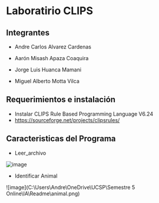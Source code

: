 # Laboratirio CLIPS

## Integrantes 
- Andre Carlos Alvarez Cardenas

- Aarón Misash Apaza Coaquira

- Jorge Luis Huanca Mamani

- Miguel Alberto Motta Vilca
## Requerimientos e instalación

- Instalar CLIPS Rule Based Programming Language V6.24
- https://sourceforge.net/projects/clipsrules/

## Caracteristicas del Programa

- Leer_archivo 

![image](https://user-images.githubusercontent.com/70419764/163878176-74fcc3f3-77ac-4171-832c-2348ea6e6fef.png)

- Identificar Animal

![image](C:\Users\Andre\OneDrive\UCSP\Semestre 5 Online\IA\Readme\animal.png)
